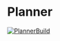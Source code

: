 # Planner

[![PlannerBuild](https://github.com/Noxell-zs/test/actions/workflows/main.yml/badge.svg)](https://github.com/Noxell-zs/test/actions/workflows/main.yml)
